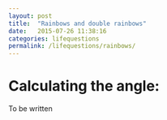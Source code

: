```yaml
---
layout: post
title:  "Rainbows and double rainbows"
date:   2015-07-26 11:38:16
categories: lifequestions
permalink: /lifequestions/rainbows/
---
```

<h1>Calculating the angle:</h1>
To be written
